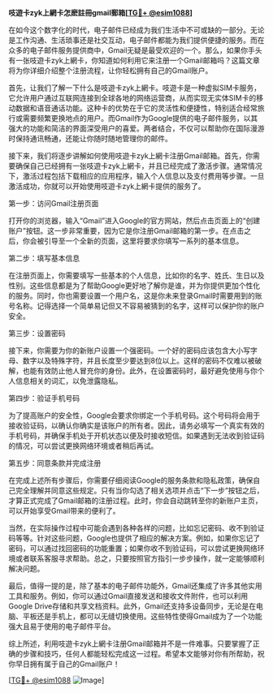 **吱遊卡zyk上網卡怎麽註冊gmail郵箱[[TG💪+ @esim1088](https://t.me/s/esim1088)]**

在如今这个数字化的时代，电子邮件已经成为我们生活中不可或缺的一部分。无论是工作沟通、生活琐事还是社交互动，电子邮件都能为我们提供便捷的服务。而在众多的电子邮件服务提供商中，Gmail无疑是最受欢迎的一个。那么，如果你手头有一张吱遊卡zyk上網卡，你知道如何利用它来注册一个Gmail邮箱吗？这篇文章将为你详细介绍整个注册流程，让你轻松拥有自己的Gmail账户。

首先，让我们了解一下什么是吱遊卡zyk上網卡。吱遊卡是一种虚拟SIM卡服务，它允许用户通过互联网连接到全球各地的网络运营商，从而实现无实体SIM卡的移动数据和语音通话功能。这种卡的优势在于它的灵活性和便捷性，特别适合经常旅行或需要频繁更换地点的用户。而Gmail作为Google提供的电子邮件服务，以其强大的功能和简洁的界面深受用户的喜爱。两者结合，不仅可以帮助你在国际漫游时保持通讯畅通，还能让你随时随地管理你的邮件。

接下来，我们将逐步讲解如何使用吱遊卡zyk上網卡注册Gmail邮箱。首先，你需要确保自己已经拥有一张吱遊卡zyk上網卡，并且已经完成了激活步骤。通常情况下，激活过程包括下载相应的应用程序，输入个人信息以及支付费用等步骤。一旦激活成功，你就可以开始使用吱遊卡zyk上網卡提供的服务了。

第一步：访问Gmail注册页面

打开你的浏览器，输入“Gmail”进入Google的官方网站，然后点击页面上的“创建账户”按钮。这一步非常重要，因为它是你注册Gmail邮箱的第一步。在点击之后，你会被引导至一个全新的页面，这里将要求你填写一系列的基本信息。

第二步：填写基本信息

在注册页面上，你需要填写一些基本的个人信息，比如你的名字、姓氏、生日以及性别。这些信息都是为了帮助Google更好地了解你是谁，并为你提供更加个性化的服务。同时，你也需要设置一个用户名，这是你未来登录Gmail时需要用到的账号名称。记得选择一个简单易记但又不容易被猜到的名字，这样可以保护你的账户安全。

第三步：设置密码

接下来，你需要为你的新账户设置一个强密码。一个好的密码应该包含大小写字母、数字以及特殊字符，并且长度至少要达到8位以上。这样的密码不仅难以被破解，也能有效防止他人冒充你的身份。此外，在设置密码时，最好避免使用与你个人信息相关的词汇，以免泄露隐私。

第四步：验证手机号码

为了提高账户的安全性，Google会要求你绑定一个手机号码。这个号码将会用于接收验证码，以确认你确实是该账户的所有者。因此，请务必填写一个真实有效的手机号码，并确保手机处于开机状态以便及时接收短信。如果遇到无法收到验证码的情况，可以尝试更换网络环境或者稍后再试。

第五步：同意条款并完成注册

在完成上述所有步骤后，你需要仔细阅读Google的服务条款和隐私政策，确保自己完全理解并同意这些规定。只有当你勾选了相关选项并点击“下一步”按钮之后，才算正式完成了Gmail邮箱的注册过程。此时，你会自动跳转至你的新账户主页，可以开始享受Gmail带来的便利了。

当然，在实际操作过程中可能会遇到各种各样的问题，比如忘记密码、收不到验证码等等。针对这些问题，Google也提供了相应的解决方案。例如，如果你忘记了密码，可以通过找回密码的功能重置；如果你收不到验证码，可以尝试更换网络环境或者联系客服寻求帮助。总之，只要按照官方指引一步步操作，就一定能够顺利解决问题。

最后，值得一提的是，除了基本的电子邮件功能外，Gmail还集成了许多其他实用工具和服务。例如，你可以通过Gmail直接发送和接收文件附件，也可以利用Google Drive存储和共享文档资料。此外，Gmail还支持多设备同步，无论是在电脑、平板还是手机上，都可以无缝切换使用。这些特性使得Gmail成为了一个功能强大且易于使用的电子邮件平台。

综上所述，利用吱遊卡zyk上網卡注册Gmail邮箱并不是一件难事。只要掌握了正确的步骤和技巧，任何人都能轻松完成这一过程。希望本文能够对你有所帮助，祝你早日拥有属于自己的Gmail账户！

[[TG💪+ @esim1088](https://t.me/s/esim1088) ![Image](https://i.postimg.cc/4NQfJmqS/Snipaste-2025-05-13-00-14-12.png)]